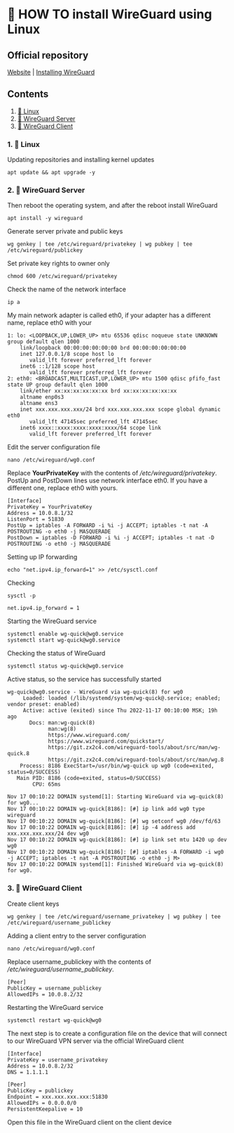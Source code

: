 # **🤔 HOW TO install WireGuard using Linux**

## Official repository
[Website](https://www.wireguard.com/) | [Installing WireGuard](https://www.wireguard.com/install/)

## Contents
1. [🐧 Linux](https://github.com/Dauxdu/wireguard#1--linux)
2. [🐉 WireGuard Server](https://github.com/Dauxdu/wireguard#2--wireguard-server)
3. [🐲 WireGuard Client](https://github.com/Dauxdu/wireguard#3--wireguard-client)

### 1. 🐧 Linux
Updating repositories and installing kernel updates
```
apt update && apt upgrade -y
```

### 2. 🐉 WireGuard Server
Then reboot the operating system, and after the reboot install WireGuard
```
apt install -y wireguard
```
Generate server private and public keys
```
wg genkey | tee /etc/wireguard/privatekey | wg pubkey | tee /etc/wireguard/publickey
```
Set private key rights to owner only
```
chmod 600 /etc/wireguard/privatekey
```
Check the name of the network interface
```
ip a
```
My main network adapter is called eth0, if your adapter has a different name, replace eth0 with your
```
1: lo: <LOOPBACK,UP,LOWER_UP> mtu 65536 qdisc noqueue state UNKNOWN group default qlen 1000
    link/loopback 00:00:00:00:00:00 brd 00:00:00:00:00:00
    inet 127.0.0.1/8 scope host lo
       valid_lft forever preferred_lft forever
    inet6 ::1/128 scope host
       valid_lft forever preferred_lft forever
2: eth0: <BROADCAST,MULTICAST,UP,LOWER_UP> mtu 1500 qdisc pfifo_fast state UP group default qlen 1000
    link/ether xx:xx:xx:xx:xx:xx brd xx:xx:xx:xx:xx:xx
    altname enp0s3
    altname ens3
    inet xxx.xxx.xxx.xxx/24 brd xxx.xxx.xxx.xxx scope global dynamic eth0
       valid_lft 47145sec preferred_lft 47145sec
    inet6 xxxx::xxxx:xxxx:xxxx:xxxx/64 scope link
       valid_lft forever preferred_lft forever
```
Edit the server configuration file
```
nano /etc/wireguard/wg0.conf
```
Replace **YourPrivateKey** with the contents of */etc/wireguard/privatekey*.
PostUp and PostDown lines use network interface eth0. If you have a different one, replace eth0 with yours.
```
[Interface]
PrivateKey = YourPrivateKey
Address = 10.0.8.1/32
ListenPort = 51830
PostUp = iptables -A FORWARD -i %i -j ACCEPT; iptables -t nat -A POSTROUTING -o eth0 -j MASQUERADE
PostDown = iptables -D FORWARD -i %i -j ACCEPT; iptables -t nat -D POSTROUTING -o eth0 -j MASQUERADE
```
Setting up IP forwarding
```
echo "net.ipv4.ip_forward=1" >> /etc/sysctl.conf
```
Checking 
```
sysctl -p
```
```
net.ipv4.ip_forward = 1
```
Starting the WireGuard service
```
systemctl enable wg-quick@wg0.service
systemctl start wg-quick@wg0.service
```
Checking the status of WireGuard
```
systemctl status wg-quick@wg0.service
```
Active status, so the service has successfully started
```
wg-quick@wg0.service - WireGuard via wg-quick(8) for wg0
     Loaded: loaded (/lib/systemd/system/wg-quick@.service; enabled; vendor preset: enabled)
     Active: active (exited) since Thu 2022-11-17 00:10:00 MSK; 19h ago
       Docs: man:wg-quick(8)
             man:wg(8)
             https://www.wireguard.com/
             https://www.wireguard.com/quickstart/
             https://git.zx2c4.com/wireguard-tools/about/src/man/wg-quick.8
             https://git.zx2c4.com/wireguard-tools/about/src/man/wg.8
    Process: 8186 ExecStart=/usr/bin/wg-quick up wg0 (code=exited, status=0/SUCCESS)
   Main PID: 8186 (code=exited, status=0/SUCCESS)
        CPU: 65ms

Nov 17 00:10:22 DOMAIN systemd[1]: Starting WireGuard via wg-quick(8) for wg0...
Nov 17 00:10:22 DOMAIN wg-quick[8186]: [#] ip link add wg0 type wireguard
Nov 17 00:10:22 DOMAIN wg-quick[8186]: [#] wg setconf wg0 /dev/fd/63
Nov 17 00:10:22 DOMAIN wg-quick[8186]: [#] ip -4 address add xxx.xxx.xxx.xxx/24 dev wg0
Nov 17 00:10:22 DOMAIN wg-quick[8186]: [#] ip link set mtu 1420 up dev wg0
Nov 17 00:10:22 DOMAIN wg-quick[8186]: [#] iptables -A FORWARD -i wg0 -j ACCEPT; iptables -t nat -A POSTROUTING -o eth0 -j M>
Nov 17 00:10:22 DOMAIN systemd[1]: Finished WireGuard via wg-quick(8) for wg0.

```

### 3. 🐲 WireGuard Client
Create client keys
```
wg genkey | tee /etc/wireguard/username_privatekey | wg pubkey | tee /etc/wireguard/username_publickey
```
Adding a client entry to the server configuration
```
nano /etc/wireguard/wg0.conf
```
Replace username_publickey with the contents of */etc/wireguard/username_publickey*.
```
[Peer]
PublicKey = username_publickey
AllowedIPs = 10.0.8.2/32
```
Restarting the WireGuard service
```
systemctl restart wg-quick@wg0
```
The next step is to create a configuration file on the device that will connect to our WireGuard VPN server via the official WireGuard client
```
[Interface]
PrivateKey = username_privatekey
Address = 10.0.8.2/32
DNS = 1.1.1.1

[Peer]
PublicKey = publickey
Endpoint = xxx.xxx.xxx.xxx:51830
AllowedIPs = 0.0.0.0/0
PersistentKeepalive = 10
```
Open this file in the WireGuard client on the client device
